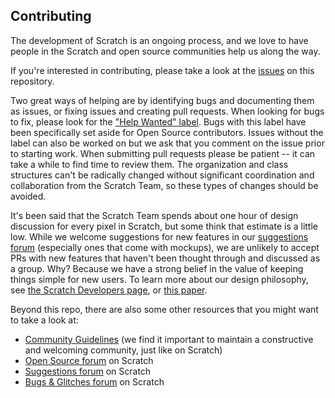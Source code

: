 ## Contributing

The development of Scratch is an ongoing process, and we love to have people in the Scratch and open source
communities help us along the way.

If you're interested in contributing, please take a look at the
[issues](https://github.com/LLK/scratch-desktop/issues) on this repository.

Two great ways of helping are by identifying bugs and documenting them as issues, or fixing issues and creating pull
requests. When looking for bugs to fix, please look for the ["Help Wanted"
label](https://github.com/LLK/scratch-desktop/issues?q=label%3A%22help+wanted%22). Bugs with this label have been
specifically set aside for Open Source contributors. Issues without the label can also be worked on but we ask that
you comment on the issue prior to starting work. When submitting pull requests please be patient -- it can take a
while to find time to review them. The organization and class structures can't be radically changed without
significant coordination and collaboration from the Scratch Team, so these types of changes should be avoided.

It's been said that the Scratch Team spends about one hour of design discussion for every pixel in Scratch, but some
think that estimate is a little low. While we welcome suggestions for new features in our [suggestions
forum](https://scratch.mit.edu/discuss/1/) (especially ones that come with mockups), we are unlikely to accept PRs
with new features that haven't been thought through and discussed as a group. Why? Because we have a strong belief in
the value of keeping things simple for new users. To learn more about our design philosophy, see [the Scratch
Developers page](https://scratch.mit.edu/developers), or [this
paper](http://web.media.mit.edu/~mres/papers/Scratch-CACM-final.pdf).

Beyond this repo, there are also some other resources that you might want to take a look at:

* [Community Guidelines](https://github.com/LLK/scratch-www/wiki/Community-Guidelines) (we find it important to
  maintain a constructive and welcoming community, just like on Scratch)
* [Open Source forum](https://scratch.mit.edu/discuss/49/) on Scratch
* [Suggestions forum](https://scratch.mit.edu/discuss/1/) on Scratch
* [Bugs & Glitches forum](https://scratch.mit.edu/discuss/3/) on Scratch
